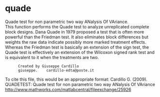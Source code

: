 # quade
Quade test for non parametric two way ANalysis Of VAriance.<br/>
This function performs the Quade test to analyze unreplicated complete block
designs.
Dana Quade in 1979 proposed a test that is often more powerful than the
Friedman test. It also eliminates block differences but weights the raw data
indicate possibly more marked treatment effects. Whereas the Friedman test is
basically an extension of the sign test, the Quade test is effectively an
extension of the Wilcoxon signed rank test and is equivalent to it when the
treatments are two.

          Created by Giuseppe Cardillo
          giuseppe.    cardillo-edta@poste.it

To cite this file, this would be an appropriate format:
Cardillo G. (2009). QUADETEST: Quade test for non parametric two way ANalysis Of VAriance
http://www.mathworks.com/matlabcentral/fileexchange/25926
